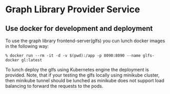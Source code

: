 # Graph Library Provider Service


## Use docker for development and deployment

To use the graph library frontend-server(glfs) you cun lunch docker images in the following way:

```
% docker run --rm -it -d -v $(pwd):/app -p 8090:8090 --name glfs-docker gl:latest
```

To lunch deploy the glfs using Kubernetes engine the deployment is provided.
Note, that if your testing the glfs locally using minikube cluster, then minikube tunnel should be lunched
as minikube does not support load balancing to forward the requests to the pods.

